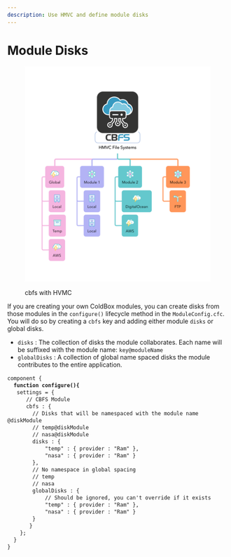 ```yaml
---
description: Use HMVC and define module disks
---
```


# Module Disks

<figure><img src="../.gitbook/assets/cbfs-disks.png" alt=""><figcaption><p>cbfs with HVMC</p></figcaption></figure>

If you are creating your own ColdBox modules, you can create disks from those modules in the `configure()` lifecycle method in the `ModuleConfig.cfc`.  You will do so by creating a `cbfs` key and adding either module `disks` or global disks.

* `disks` : The collection of disks the module collaborates.  Each name will be suffixed with the module name: `key@moduleName`
* `globalDisks` : A collection of global name spaced disks the module contributes to the entire application.

<pre class="language-javascript"><code class="lang-javascript">component {
<strong>  function configure(){
</strong>	settings = {
	  // CBFS Module
	  cbfs : {
		// Disks that will be namespaced with the module name @diskModule
		// temp@diskModule
		// nasa@diskModule
		disks : {
			"temp" : { provider : "Ram" },
			"nasa" : { provider : "Ram" }
		},
		// No namespace in global spacing
		// temp
		// nasa
		globalDisks : {
			// Should be ignored, you can't override if it exists
			"temp" : { provider : "Ram" },
			"nasa" : { provider : "Ram" }
		}
	   }
	};
  }	
}
</code></pre>
